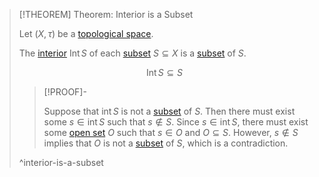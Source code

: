 >[!THEOREM] Theorem: Interior is a Subset
>
>Let $(X, \tau)$ be a [topological space](Topological%20Space.md).
>
>The [interior](Interior.md) $\operatorname{Int} S$ of each [subset](../../../Set%20Theory/Subset.md) $S \subseteq X$ is a [subset](../../../Set%20Theory/Subset.md) of $S$.
>
>$$\operatorname{Int} S \subseteq S$$
>
>>[!PROOF]-
>>
>>Suppose that $\operatorname{int} S$ is not a [subset](../../../Set%20Theory/Subset.md) of $S$. Then there must exist some $s \in \operatorname{int} S$ such that $s \notin S$. Since $s \in \operatorname{int} S$, there must exist some [open set](../../Topologies/Open%20Subset.md) $O$ such that $s \in O$ and $O \subseteq S$. However, $s \notin S$ implies that $O$ is not a [subset](../../../Set%20Theory/Subset.md) of $S$, which is a contradiction.
>>
>
>^interior-is-a-subset
>